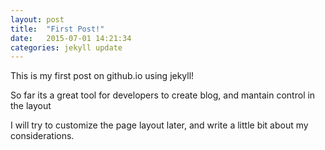 ```yaml
---
layout: post
title:  "First Post!"
date:   2015-07-01 14:21:34
categories: jekyll update
---
```

This is my first post on github.io using jekyll!

So far its a great tool for developers to create blog, and mantain control in the layout

I will try to customize the page layout later, and write a little bit about my considerations.

[mussatto.github.io]:      http://mussatto.github.io/
